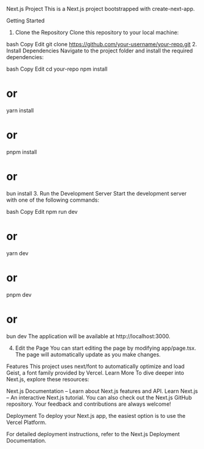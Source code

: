 Next.js Project
This is a Next.js project bootstrapped with create-next-app.

Getting Started
1. Clone the Repository
Clone this repository to your local machine:

bash
Copy
Edit
git clone https://github.com/your-username/your-repo.git
2. Install Dependencies
Navigate to the project folder and install the required dependencies:

bash
Copy
Edit
cd your-repo
npm install
# or
yarn install
# or
pnpm install
# or
bun install
3. Run the Development Server
Start the development server with one of the following commands:

bash
Copy
Edit
npm run dev
# or
yarn dev
# or
pnpm dev
# or
bun dev
The application will be available at http://localhost:3000.

4. Edit the Page
You can start editing the page by modifying app/page.tsx. The page will automatically update as you make changes.

Features
This project uses next/font to automatically optimize and load Geist, a font family provided by Vercel.
Learn More
To dive deeper into Next.js, explore these resources:

Next.js Documentation – Learn about Next.js features and API.
Learn Next.js – An interactive Next.js tutorial.
You can also check out the Next.js GitHub repository. Your feedback and contributions are always welcome!

Deployment
To deploy your Next.js app, the easiest option is to use the Vercel Platform.

For detailed deployment instructions, refer to the Next.js Deployment Documentation.